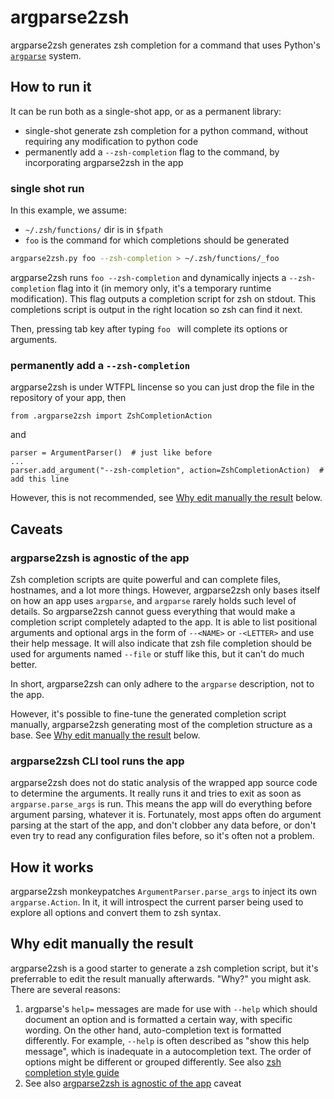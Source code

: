 # argparse2zsh

argparse2zsh generates zsh completion for a command that uses Python's [`argparse`](https://docs.python.org/3/library/argparse.html) system.

## How to run it

It can be run both as a single-shot app, or as a permanent library:

- single-shot generate zsh completion for a python command, without requiring any modification to python code
- permanently add a `--zsh-completion` flag to the command, by incorporating argparse2zsh in the app

### single shot run

In this example, we assume:

- `~/.zsh/functions/` dir is in `$fpath`
- `foo` is the command for which completions should be generated

```sh
argparse2zsh.py foo --zsh-completion > ~/.zsh/functions/_foo
```

argparse2zsh runs `foo --zsh-completion` and dynamically injects a `--zsh-completion` flag into it (in memory only, it's a temporary runtime modification).
This flag outputs a completion script for zsh on stdout.
This completions script is output in the right location so zsh can find it next.

Then, pressing tab key after typing `foo ` will complete its options or arguments.

### permanently add a `--zsh-completion`

argparse2zsh is under WTFPL lincense so you can just drop the file in the repository of your app, then

```
from .argparse2zsh import ZshCompletionAction
```

and

```
parser = ArgumentParser()  # just like before
...
parser.add_argument("--zsh-completion", action=ZshCompletionAction)  # add this line
```

However, this is not recommended, see [Why edit manually the result](#why-edit-manually-the-result) below.

## Caveats

### argparse2zsh is agnostic of the app

Zsh completion scripts are quite powerful and can complete files, hostnames, and a lot more things.
However, argparse2zsh only bases itself on how an app uses `argparse`, and `argparse` rarely holds such level of details.
So argparse2zsh cannot guess everything that would make a completion script completely adapted to the app.
It is able to list positional arguments and optional args in the form of `--<NAME>` or `-<LETTER>` and use their help message.
It will also indicate that zsh file completion should be used for arguments named `--file` or stuff like this, but it can't do much better.

In short, argparse2zsh can only adhere to the `argparse` description, not to the app.

However, it's possible to fine-tune the generated completion script manually, argparse2zsh generating most of the completion structure as a base. See [Why edit manually the result](#why-edit-manually-the-result) below.

### argparse2zsh CLI tool runs the app

argparse2zsh does not do static analysis of the wrapped app source code to determine the arguments.
It really runs it and tries to exit as soon as `argparse.parse_args` is run.
This means the app will do everything before argument parsing, whatever it is.
Fortunately, most apps often do argument parsing at the start of the app, and don't clobber any data before, or don't even try to read any configuration files before, so it's often not a problem.

## How it works

argparse2zsh monkeypatches `ArgumentParser.parse_args` to inject its own `argparse.Action`.
In it, it will introspect the current parser being used to explore all options and convert them to zsh syntax.

## Why edit manually the result

argparse2zsh is a good starter to generate a zsh completion script, but it's preferrable to edit the result manually afterwards.
"Why?" you might ask. There are several reasons:

1. argparse's `help=` messages are made for use with `--help` which should document an option and is formatted a certain way, with specific wording.
   On the other hand, auto-completion text is formatted differently. For example, `--help` is often described as "show this help message", which is inadequate in a autocompletion text. The order of options might be different or grouped differently.
   See also [zsh completion style guide](https://github.com/zsh-users/zsh/blob/master/Etc/completion-style-guide)
2. See also [argparse2zsh is agnostic of the app](#argparse2zsh-is-agnostic-of-the-app) caveat
